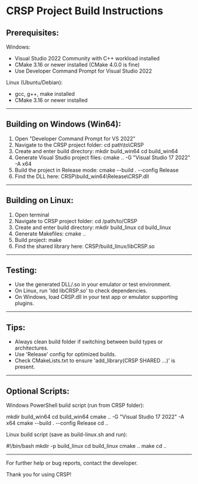 CRSP Project Build Instructions
===============================

Prerequisites:
-------------
Windows:
- Visual Studio 2022 Community with C++ workload installed
- CMake 3.16 or newer installed (CMake 4.0.0 is fine)
- Use Developer Command Prompt for Visual Studio 2022

Linux (Ubuntu/Debian):
- gcc, g++, make installed
- CMake 3.16 or newer installed

-------------------------------------------------

Building on Windows (Win64):
----------------------------
1. Open "Developer Command Prompt for VS 2022"
2. Navigate to the CRSP project folder:
   cd path\to\CRSP
3. Create and enter build directory:
   mkdir build_win64
   cd build_win64
4. Generate Visual Studio project files:
   cmake .. -G "Visual Studio 17 2022" -A x64
5. Build the project in Release mode:
   cmake --build . --config Release
6. Find the DLL here:
   CRSP\build_win64\Release\CRSP.dll

-------------------------------------------------

Building on Linux:
-----------------
1. Open terminal
2. Navigate to CRSP project folder:
   cd /path/to/CRSP
3. Create and enter build directory:
   mkdir build_linux
   cd build_linux
4. Generate Makefiles:
   cmake ..
5. Build project:
   make
6. Find the shared library here:
   CRSP/build_linux/libCRSP.so

-------------------------------------------------

Testing:
--------
- Use the generated DLL/.so in your emulator or test environment.
- On Linux, run 'ldd libCRSP.so' to check dependencies.
- On Windows, load CRSP.dll in your test app or emulator supporting plugins.

-------------------------------------------------

Tips:
-----
- Always clean build folder if switching between build types or architectures.
- Use 'Release' config for optimized builds.
- Check CMakeLists.txt to ensure 'add_library(CRSP SHARED ...)' is present.

-------------------------------------------------

Optional Scripts:
-----------------
Windows PowerShell build script (run from CRSP folder):

mkdir build_win64
cd build_win64
cmake .. -G "Visual Studio 17 2022" -A x64
cmake --build . --config Release
cd ..

Linux build script (save as build-linux.sh and run):

#!/bin/bash
mkdir -p build_linux
cd build_linux
cmake ..
make
cd ..

-------------------------------------------------

For further help or bug reports, contact the developer.

Thank you for using CRSP!
